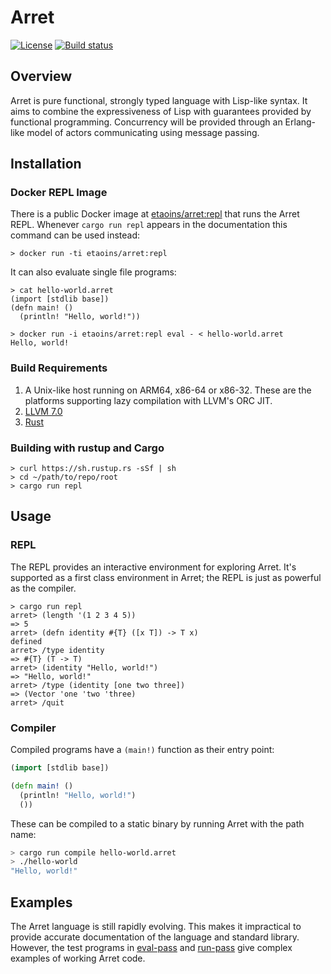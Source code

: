 # Arret

[![License](https://img.shields.io/badge/License-Apache%202.0-blue.svg)](https://opensource.org/licenses/Apache-2.0)
[![Build status](https://badge.buildkite.com/bcda02e06b6795e669edae4264bdecbb11ff98b4f5afb1fa4b.svg?branch=master)](https://buildkite.com/arret/arret)

## Overview

Arret is pure functional, strongly typed language with Lisp-like syntax.
It aims to combine the expressiveness of Lisp with guarantees provided by functional programming.
Concurrency will be provided through an Erlang-like model of actors communicating using message passing.

## Installation

### Docker REPL Image

There is a public Docker image at [etaoins/arret:repl](https://cloud.docker.com/u/etaoins/repository/docker/etaoins/arret) that runs the Arret REPL. Whenever `cargo run repl` appears in the documentation this command can be used instead:

```shell
> docker run -ti etaoins/arret:repl
```

It can also evaluate single file programs:

```shell
> cat hello-world.arret
(import [stdlib base])
(defn main! ()
  (println! "Hello, world!"))

> docker run -i etaoins/arret:repl eval - < hello-world.arret
Hello, world!
```

### Build Requirements

1. A Unix-like host running on ARM64, x86-64 or x86-32.
   These are the platforms supporting lazy compilation with LLVM's ORC JIT.
1. [LLVM 7.0](http://releases.llvm.org)
1. [Rust](https://www.rust-lang.org/en-US/)

### Building with rustup and Cargo

```shell
> curl https://sh.rustup.rs -sSf | sh
> cd ~/path/to/repo/root
> cargo run repl
```

## Usage

### REPL

The REPL provides an interactive environment for exploring Arret.
It's supported as a first class environment in Arret; the REPL is just as powerful as the compiler.

```text
> cargo run repl
arret> (length '(1 2 3 4 5))
=> 5
arret> (defn identity #{T} ([x T]) -> T x)
defined
arret> /type identity
=> #{T} (T -> T)
arret> (identity "Hello, world!")
=> "Hello, world!"
arret> /type (identity [one two three])
=> (Vector 'one 'two 'three)
arret> /quit
```

### Compiler

Compiled programs have a `(main!)` function as their entry point:

```clojure
(import [stdlib base])

(defn main! ()
  (println! "Hello, world!")
  ())
```

These can be compiled to a static binary by running Arret with the path name:

```sh
> cargo run compile hello-world.arret
> ./hello-world
"Hello, world!"
```

## Examples

The Arret language is still rapidly evolving.
This makes it impractical to provide accurate documentation of the language and standard library.
However, the test programs in [eval-pass](compiler/tests/eval-pass) and [run-pass](compiler/tests/run-pass) give complex examples of working Arret code.
